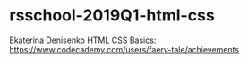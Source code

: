 # rsschool-2019Q1-html-css
Ekaterina Denisenko
HTML CSS Basics: https://www.codecademy.com/users/faery-tale/achievements
